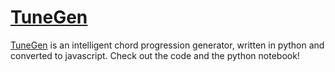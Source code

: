 # [TuneGen](https://oriyonay.github.io/tunegen/)

[TuneGen](https://oriyonay.github.io/tunegen/) is an intelligent chord progression generator, written in python and converted to javascript. Check out the code and the python notebook!

